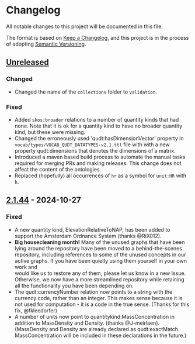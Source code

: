 # Changelog

All notable changes to this project will be documented in this file.

The format is based on [Keep a Changelog](https://keepachangelog.com/en/1.0.0/),
and this project is in the process of adopting [Semantic Versioning](https://semver.org/spec/v2.0.0.html).

## [Unreleased]

### Changed

- Changed the name of the `collections` folder to `validation`.

### Fixed

- Added `skos:broader` relations to a number of quantity kinds that had none. Note that it is ok for a 
  quantity kind to have no broader quantity kind, but these were missing.
- Changed the erroneously used 'qudt:hasDimensionVector' property in `vocab/types/VOCAB_QUDT_DATATYPES-v2.1.ttl`
  file with with a new property qudt:dimensions that denotes the dimensions of a matrix.
- Introduced a maven based build process to automate the manual tasks required for merging PRs and making releases. 
  This change does not affect the content of the ontologies.
- Replaced (hopefully) all occurrences of `hr` as a symbol for `unit:HR` with `h`.

## [2.1.44] - 2024-10-27

### Fixed

- A new quantity kind, ElevationRelativeToNAP, has been added to support the Amsterdam Ordnance 
  System (thanks @RiX012).
- **Big housecleaning month!** Many of the unused graphs that have been lying around the repository
  have been moved to a behind-the-scenes repository, including references to some of the unused 
  concepts in our active graphs. If you have been quietly using them yourself in your own work and  
  would like us to restore any of them, please let us know in a new Issue. Otherwise, we now have a
  more streamlined repository while retaining all the functionality you have been depending on.
- The qudt:currencyNumber relation now points to a string with the currency code, rather than an 
  integer. This makes sense because it is not used for computation - it is a code in the true 
  sense. (Thanks for this fix, @fkleedorfer)
- A number of units now point to quantitykind:MassConcentration in addition to MassDensity and Density. 
  (thanks @J-meirlaen).  (MassDensity and Density are already declared as qudt:exactMatch. 
  MassConcentration will be included in these declarations in the future.)

[Unreleased]: https://github.com/qudt/qudt-public-repo/compare/v2.1.43...HEAD
[2.1.44]: https://github.com/qudt/qudt-public-repo/compare/v2.1.43...v2.1.44

